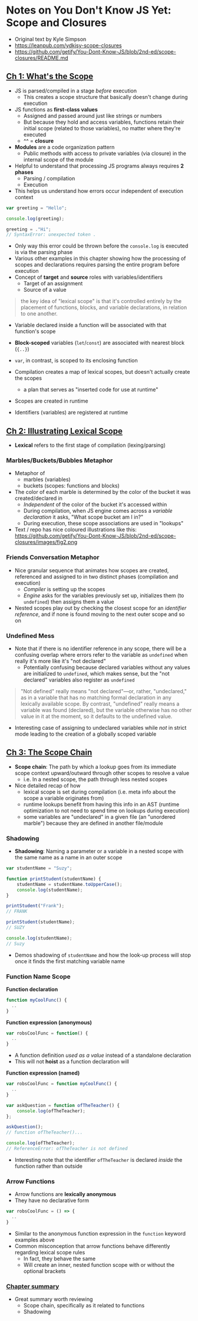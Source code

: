 # Notes on You Don't Know JS Yet: Scope and Closures

- Original text by Kyle Simpson
- https://leanpub.com/ydkjsy-scope-closures
- https://github.com/getify/You-Dont-Know-JS/blob/2nd-ed/scope-closures/README.md

## [Ch 1: What's the Scope](https://github.com/getify/You-Dont-Know-JS/blob/2nd-ed/scope-closures/ch1.md#chapter-1-whats-the-scope)

- JS is parsed/compiled in a stage _before_ execution
  - This creates a scope structure that basically doesn't change during execution
- JS functions as __first-class values__
  - Assigned and passed around just like strings or numbers
  - But because they hold and access variables, functions retain their initial scope (related to those variables), no matter where they're executed
  - ^^ = __closure__
- __Modules__ are a code organization pattern
  - Public methods with access to private variables (via closure) in the internal scope of the module
- Helpful to understand that processing JS programs always requires __2 phases__
  - Parsing / compilation
  - Execution
- This helps us understand how errors occur independent of execution context

```js
var greeting = "Hello";

console.log(greeting);

greeting = ."Hi";
// SyntaxError: unexpected token .
```
- Only way this error could be thrown before the `console.log` is executed is via the parsing phase
- Various other examples in this chapter showing how the processing of scopes and declarations requires parsing the entire program before execution
- Concept of __target__ and __source__ roles with variables/identifiers
  - Target of an assignment
  - Source of a value

> the key idea of "lexical scope" is that it's controlled entirely by the placement of functions, blocks, and variable declarations, in relation to one another.
- Variable declared inside a function will be associated with that function's scope
- __Block-scoped__ variables (`let`/`const`) are associated with nearest block (`{..}`)
- `var`, in contrast, is scoped to its enclosing function
- Compilation creates a map of lexical scopes, but doesn't actually create the scopes
  - a plan that serves as "inserted code for use at runtime" 

- Scopes are created in runtime
- Identifiers (variables) are registered at runtime


## [Ch 2: Illustrating Lexical Scope](https://github.com/getify/You-Dont-Know-JS/blob/2nd-ed/scope-closures/ch2.md#chapter-2-illustrating-lexical-scope)

- __Lexical__ refers to the first stage of compilation (lexing/parsing)

### Marbles/Buckets/Bubbles Metaphor

- Metaphor of 
  - marbles (variables)
  - buckets (scopes: functions and blocks)
- The color of each marble is determined by the color of the bucket it was created/declared in
  - _Independent_ of the color of the bucket it's accessed within
  - During compilation, when JS engine comes across a _variable declaration_ it asks, "What scope bucket am I in?"
  - During execution, these scope associations are used in "lookups"
- Text / repo has nice coloured illustrations like this: https://github.com/getify/You-Dont-Know-JS/blob/2nd-ed/scope-closures/images/fig2.png

### Friends Conversation Metaphor

- Nice granular sequence that animates how scopes are created, referenced and assigned to in two distinct phases (compilation and execution)
  - _Compiler_ is setting up the scopes
  - _Engine_ asks for the variables previously set up, initializes them (to `undefined`) then assigns them a value
- Nested scopes play out by checking the closest scope for an _identifier reference_, and if none is found moving to the next outer scope and so on

### Undefined Mess

- Note that if there is no identifier reference in any scope, there will be a confusing overlap where errors refer to the variable as `undefined` when really it's more like it's "not declared"
  - Potentially confusing because declared variables without any values are initialized to `undefined`, which makes sense, but the "not declared" variables also register as `undefined`

> "Not defined" really means "not declared"—or, rather, "undeclared," as in a variable that has no matching formal declaration in any lexically available scope. By contrast, "undefined" really means a variable was found (declared), but the variable otherwise has no other value in it at the moment, so it defaults to the undefined value.

- Interesting case of assigning to undeclared variables while _not_ in strict mode leading to the creation of a globally scoped variable


## [Ch 3: The Scope Chain](https://github.com/getify/You-Dont-Know-JS/blob/2nd-ed/scope-closures/ch3.md)

- __Scope chain__: The path by which a lookup goes from its immediate scope context upward/outward through other scopes to resolve a value
  - i.e. In a nested scope, the path through less nested scopes
- Nice detailed recap of how 
  - lexical scope is set during compilation (i.e. meta info about the scope a variable originates from)
  - runtime lookups benefit from having this info in an AST (runtime optimization to not need to spend time on lookups during execution)
  - some variables are "undeclared" in a given file (an "unordered marble") because they are defined in another file/module

### Shadowing

- __Shadowing__: Naming a parameter or a variable in a nested scope with the same name as a name in an outer scope  

```js
var studentName = "Suzy";

function printStudent(studentName) {
    studentName = studentName.toUpperCase();
    console.log(studentName);
}

printStudent("Frank");
// FRANK

printStudent(studentName);
// SUZY

console.log(studentName);
// Suzy
```

- Demos shadowing of `studentName` and how the look-up process will stop once it finds the first matching variable name

### Function Name Scope

__Function declaration__
```js
function myCoolFunc() {
  ..
}
```

__Function expression (anonymous)__
```js
var robsCoolFunc = function() {
  ..
}
```
- A function definition _used as a value_ instead of a standalone declaration 
- This will not __hoist__ as a function declaration will

__Function expression (named)__
```js
var robsCoolFunc = function myCoolFunc() {
  ..
}
```

```js
var askQuestion = function ofTheTeacher() {
    console.log(ofTheTeacher);
};

askQuestion();
// function ofTheTeacher()...

console.log(ofTheTeacher);
// ReferenceError: ofTheTeacher is not defined
```
- Interesting note that the identifier `ofTheTeacher` is declared _inside_ the function rather than outside

### Arrow Functions

- Arrow functions are __lexically anonymous__
- They have no declarative form

```js
var robsCoolFunc = () => {
  ..
}
```
- Similar to the anonymous function expression in the `function` keyword examples above
- Common misconception that arrow functions behave differently regarding lexical scope rules
  - In fact, they behave the same
  - Will create an inner, nested function scope with or without the optional brackets

### [Chapter summary](https://github.com/getify/You-Dont-Know-JS/blob/2nd-ed/scope-closures/ch3.md#backing-out)
- Great summary worth reviewing
  - Scope chain, specifically as it related to functions
  - Shadowing
